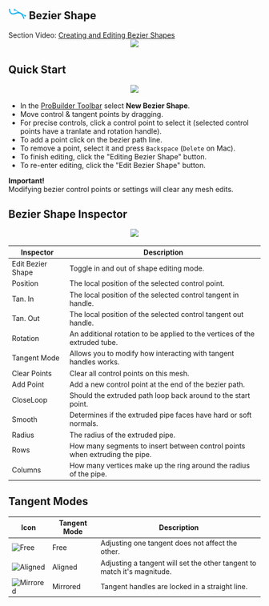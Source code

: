 ## ![Bezier Shape Icon](../images/icons/NewBezierSpline.png "Bezier Shape Icon") Bezier Shape

<div class="video-link">
Section Video: <a href="https://youtu.be/WIyPObt3lro">Creating and Editing Bezier Shapes</a>
</div>

<div style="text-align:center">
<img src="../../images/BezierShape_HeaderImage.png">
</div>

## Quick Start

<div style="text-align:center">
<img src="../../images/Experimental_BezierShapeMenu.png">
</div>

- In the [ProBuilder Toolbar](../toolbar/overview-toolbar.md) select **New Bezier Shape**.
- Move control & tangent points by dragging.
- For precise controls, click a control point to select it (selected control points have a tranlate and rotation handle).
- To add a point click on the bezier path line.
- To remove a point, select it and press `Backspace` (`Delete` on Mac).
- To finish editing, click the "Editing Bezier Shape" button.
- To re-enter editing, click the "Edit Bezier Shape" button.

<div class="alert-box warning">
<b>Important!</b><br />
Modifying bezier control points or settings will clear any mesh edits.
</div>

## Bezier Shape Inspector

<div style="text-align:center">
<img src="../../images/Experimental_BezierInspector.png">
</div>

| Inspector | Description |
|-|-|
| Edit Bezier Shape | Toggle in and out of shape editing mode. |
| Position | The local position of the selected control point. |
| Tan. In | The local position of the selected control tangent in handle. |
| Tan. Out | The local position of the selected control tangent out handle. |
| Rotation | An additional rotation to be applied to the vertices of the extruded tube. |
| Tangent Mode | Allows you to modify how interacting with tangent handles works. |
| Clear Points | Clear all control points on this mesh. |
| Add Point | Add a new control point at the end of the bezier path. |
| CloseLoop | Should the extruded path loop back around to the start point. |
| Smooth | Determines if the extruded pipe faces have hard or soft normals. |
| Radius | The radius of the extruded pipe. |
| Rows | How many segments to insert between control points when extruding the pipe. |
| Columns | How many vertices make up the ring around the radius of the pipe. |

## Tangent Modes

| Icon | Tangent Mode | Description |
|-|-|-|
| ![Free](../../images/Bezier_Free.png) | Free | Adjusting one tangent does not affect the other. |
| ![Aligned](../../images/Bezier_Aligned.png) | Aligned | Adjusting a tangent will set the other tangent to match it's magnitude. |
| ![Mirrored](../../images/Bezier_Mirrored.png) | Mirrored| Tangent handles are locked in a straight line. |
